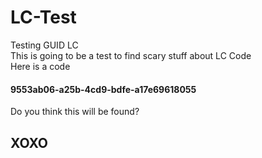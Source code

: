 # LC-Test
Testing GUID LC<br />
This is going to be a test to find scary stuff about LC Code<br/>
Here is a code<br/>
#### 9553ab06-a25b-4cd9-bdfe-a17e69618055 
Do you think this will be found?<br/>
## XOXO
